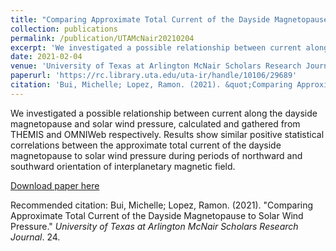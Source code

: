 ```yaml
---
title: "Comparing Approximate Total Current of the Dayside Magnetopause to Solar Wind Pressure"
collection: publications
permalink: /publication/UTAMcNair20210204
excerpt: 'We investigated a possible relationship between current along the dayside magnetopause and solar wind pressure, calculated and gathered from THEMIS and OMNIWeb respectively. Results show similar positive statistical correlations between the approximate total current of the dayside magnetopause to solar wind pressure during periods of northward and southward orientation of interplanetary magnetic field.'
date: 2021-02-04
venue: 'University of Texas at Arlington McNair Scholars Research Journal'
paperurl: 'https://rc.library.uta.edu/uta-ir/handle/10106/29689'
citation: 'Bui, Michelle; Lopez, Ramon. (2021). &quot;Comparing Approximate Total Current of the Dayside Magnetopause to Solar Wind Pressure.&quot; <i>University of Texas at Arlington McNair Scholars Research Journal</i>. 24.'
---
```

We investigated a possible relationship between current along the dayside magnetopause and solar wind pressure, calculated and gathered from THEMIS and OMNIWeb respectively. Results show similar positive statistical correlations between the approximate total current of the dayside magnetopause to solar wind pressure during periods of northward and southward orientation of interplanetary magnetic field.

[Download paper here](http://michellexbui.github.io/files/UTAMcNair20210204.pdf)

Recommended citation: Bui, Michelle; Lopez, Ramon. (2021). &quot;Comparing Approximate Total Current of the Dayside Magnetopause to Solar Wind Pressure.&quot; <i>University of Texas at Arlington McNair Scholars Research Journal</i>. 24.
